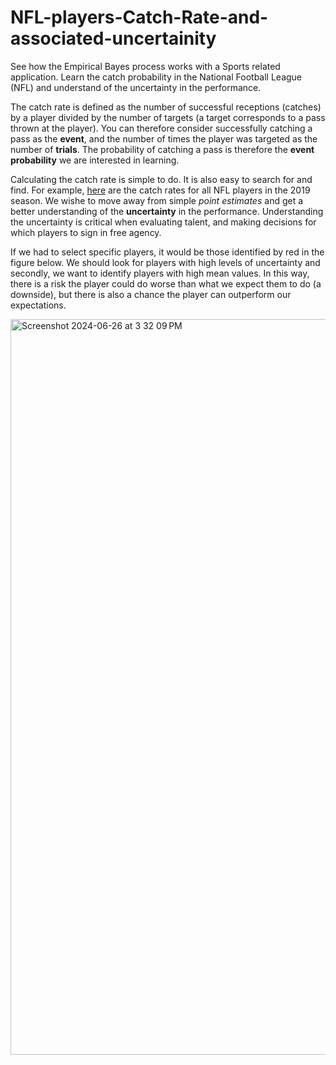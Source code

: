 # NFL-players-Catch-Rate-and-associated-uncertainity
See how the Empirical Bayes process works with a Sports related application. Learn the catch probability in the National Football League (NFL) and understand of the uncertainty in the performance.

The catch rate is defined as the number of successful receptions (catches) by a player divided by the number of targets (a target corresponds to a pass thrown at the player). You can therefore consider successfully catching a pass as the **event**, and the number of times the player was targeted as the number of **trials**. The probability of catching a pass is therefore the **event probability** we are interested in learning.  

Calculating the catch rate is simple to do. It is also easy to search for and find. For example, [here](https://www.pro-football-reference.com/years/2019/receiving.htm) are the catch rates for all NFL players in the 2019 season. We wishe to move away from simple *point estimates* and get a better understanding of the **uncertainty** in the performance. Understanding the uncertainty is critical when evaluating talent, and making decisions for which players to sign in free agency. 

If we had to select specific players, it would be those identified by red in the figure below. We should look for players with high levels of uncertainty and secondly, we want to identify players with high mean values. In this way, there is a risk the player could do worse than what we expect them to do (a downside), but there is also a chance the player can outperform our expectations.

<img width="1177" alt="Screenshot 2024-06-26 at 3 32 09 PM" src="https://github.com/vedantkan/NFL-players-Catch-Rate-and-associated-uncertrainity/assets/68374993/b856937e-8e0a-4014-a559-272902e92765">
